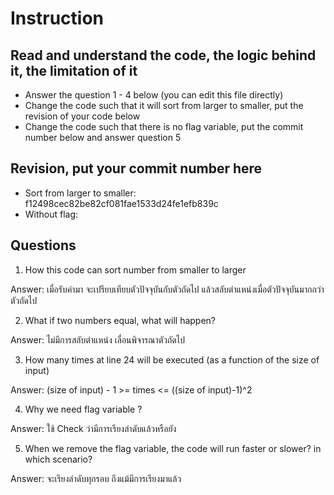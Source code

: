 ﻿# Instruction

## Read and understand the code, the logic behind it, the limitation of it
* Answer the question 1 - 4 below (you can edit this file directly)
* Change the code such that it will sort from larger to smaller, put the revision of your code below
* Change the code such that there is no flag variable, put the commit number below and answer question 5 


## Revision, put your commit number here
* Sort from larger to smaller: f12498cec82be82cf081fae1533d24fe1efb839c
* Without flag: 

## Questions
1. How this code can sort number from smaller to larger
 
Answer: เมื่อรับค่ามา จะเปรียบเทียบตัวปัจจุบันกับตัวถัดไป แล้วสลับตำแหน่งเมื่อตัวปัจจุบันมากกว่าตัวถัดไป

2. What if two numbers equal, what will happen? 

Answer: ไม่มีการสลับตำแหน่ง เลื่อนพิจารณาตัวถัดไป

3. How many times at line 24 will be executed (as a function of the size of input) 

Answer: (size of input) - 1 >= times <= ((size of input)-1)^2

4. Why we need flag variable ? 

Answer: ใช้ Check ว่ามีการเรียงลำดับแล้วหรือยัง 

5. When we remove the flag variable, the code will run faster or slower? in which scenario? 

Answer: จะเรียงลำดับทุกรอบ ถึงแม้มีการเรียงมาแล้ว 